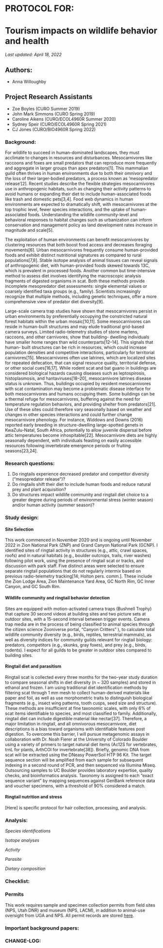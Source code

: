# PROTOCOL FOR: 
# Tourism impacts on wildlife behavior and health

_Last updated: April 18, 2022_

## Authors: 

* Anna Willoughby

## Project Research Assistants

* Zoe Boyles (CURO Summer 2019) 
* John Mark Simmons (CURO Spring 2019)
* Caroline Aikens (CURO/ECOL4960R Summer 2020)
* Sydney Speir (CURO/ECOL4960R Spring 2021)
* CJ Jones (CURO/BIO4960R Spring 2022)

### Background: 

For wildlife to succeed in human-dominated landscapes, they must acclimate to changes in resources and disturbances. Mesocarnivores like raccoons and foxes are small predators that can reproduce more frequently and aggregate in larger groups than apex predators[1]. This mammalian guild often thrives in human environments due to both their omnivory and the loss of their larger-bodied predators, a process known as ‘mesopredator release’[2]. Recent studies describe the flexible strategies mesocarnivores use in anthropogenic habitats, such as changing their activity patterns to avoid humans or expanding their diet to include human-associated foods like trash and domestic pets[3,4]. Food web dynamics in human environments are expected to dramatically shift, with mesocarnivores at the top trophic level, fewer species interactions, and the uptake of human-associated foods. Understanding the wildlife community-level and behavioral responses to habitat changes such as urbanization can inform conservation and management policy as land development rates increase in magnitude and scale[5].

The exploitation of human environments can benefit mesocarnivores by clustering resources that both boost food access and decreases foraging movements[6]. Urban mesocarnivores frequently consume human-provided foods and exhibit distinct nutritional signatures as compared to rural populations[7,8]. Stable isotope analysis of animal tissues can reveal signals of anthropogenic diet, with human-provided foods skewed towards 13C, which is prevalent in processed foods. Another common but time-intensive method to assess diet involves identifying the macroscopic analysis fragments of digested organisms in scat. Both these methods provide incomplete mesopredator diet assessments: single elemental values or coarsely identified taxa groups (e.g., family). Scientists increasingly recognize that multiple methods, including genetic techniques, offer a more comprehensive view of predator diet diversity[9].

Large-scale camera trap studies have shown that mesocarnivores persist in urban environments by preferentially occupying the constricted natural forest habitats within the urban mosaic[10,11]. Some mesocarnivores can reside in human-built structures and may elude traditional grid-based camera surveys. Limited radio-telemetry studies of stone martens, raccoons, and other carnivores, show that building- dwelling individuals have smaller home ranges than wild counterparts[12–14]. This signals that human- built structures can be rich in resources, which could increase population densities and competitive interactions, particularly for territorial carnivores[15]. Mesocarnivores often use latrines, which are localized sites for repeated defecation, that can signal resource quality, territorial defense, or other social cues[16,17]. While rodent scat and bat guano in buildings are considered biological hazards causing diseases such as leptospirosis, histoplasmosis, and hantaviruses[18–20], mesocarnivore latrines disease status is unknown. Thus, buildings occupied by resident mesocarnivores with scat contamination may become a problematic disease interface for both mesocarnivores and humans occupying them.
Some buildings can be a thermal refuge for mesocarnivores, buffering against the need for temperature regulation behaviors, and providing shelter from predators[21]. Use of these sites could therefore vary seasonally based on weather and changes in other species interactions and could further change mesocarnivore phenology. For instance, Widdows and Downs (2016) reported early breeding in structure-dwelling large-spotted genets in KwaZulu-Natal, South Africa, potentially to allow juvenile dispersal before attic temperatures become inhospitable[22]. Mesocarnivore diets are highly seasonally dependent, with individuals feasting on easily accessible resources following invertebrate emergence periods or fruiting seasons[23,24].

### Research questions:
 1) Do ringtails experience decreased predator and competitor diversity (“mesopredator release”)? 
 2) Do ringtails shift their diet to include human foods and reduce natural prey and plant acquisition? 
 3) Do structures impact wildlife community and ringtail diet choice to a greater degree during periods of environmental stress (winter season) and/or  human activity (summer season)?

### Study design: 
#### Site Selection 
This work commenced in November 2020 and is ongoing until November 2022 in Zion National Park (ZNP) and Grand Canyon National Park (GCNP). I identified sites of ringtail activity in structures (e.g., attic, crawl spaces, roofs) and in natural habitats (e.g., boulder outcrops, trails, river washes) following pilot work, using the presence of ringtail scat or tracks, and discussion with park staff. Five distinct areas were selected to ensure separate ringtail populations that do not regularly intermix based on previous radio-telemetry tracking[14; Holton pers. comm.]. These include the Zion Lodge Area, Zion Maintenance Yard Area, GC North Rim, GC Inner Canyon, and GC South Rim. 

#### Wildlife community and ringtail behavior detection
Sites are equipped with motion-activated camera traps (Bushnell Trophy) that capture 30 second videos at building sites and two picture sets at outdoor sites, with a 15-second interval between trigger events. Camera trap media are in the process of being classified to animal species through the citizen science Zooniverse portal, “Canyon Critters” ), to calculate total wildlife community diversity (e.g., birds, reptiles, terrestrial mammals), as well as diversity indices for community guilds relevant for ringtail biology: predators, competitors (e.g., skunks, gray foxes), and prey (e.g., birds, rodents). I expect for all guilds to be greater in outdoor sites compared to building sites. 

#### Ringtail diet and parasitism
Ringtail scat is collected every three months for the two-year study duration to compare seasonal shifts in diet diversity (n ~ 320 samples) and stored in ethanol and frozen. I am using traditional diet identification methods by filtering scat through 1 mm mesh to collect human-derived materials like paper and foil, as well as use morphometric traits to distinguish biological fragments (e.g., insect wing patterns, tooth cusps, seed size and structure). These methods are insufficient at fine taxonomic scales, with only 6% of scat items identifiable to species, and most classified to family. Additionally, ringtail diet can include digestible material like nectar[37]. Therefore, a major limitation in ringtail, and all omnivorous mesocarnivore, diet descriptions is a bias toward organisms with identifiable features post digestion. To overcome this barrier, I will pursue metagenomic assays in collaboration with Dr. Noah Fierer at the University of Colorado Boulder using a variety of primers to target natural diet items (Ac12S for vertebrates, trnL for plants, ArthCOI for invertebrate[38]). Briefly, genomic DNA from scat will be extracted using the DNeasy PowerSoil HTP 96 Kit. The target sequence section will be amplified from each sample for subsequent indexing in a second round of PCR, and then sequenced via Illumina Miseq. Outsourcing samples to UC Boulder provides laboratory expertise, quality checks, and bioinformatics analysis. Taxonomy is assigned to each “exact sequence variant” by mapping sequences against GenBank reference data and voucher specimens, with a threshold of 90% considered a match.

#### Ringtail nutrition and stress 
[Here] is specific protocol for hair collection, processing, and analysis.

### Analysis: 
*Species identifications*

*Isotope analyses*

*Activity*

*Parasite* 

*Dietary composition*

### Checklist: 

### Permits
This work requires sample and specimen collection permits from field sites (NPS, Utah DNR) and museum (NPS, LACM), in addition to animal-use oversight from UGA and NPS. All permit records are stored [here](https://docs.google.com/spreadsheets/d/1pRibmzCBBkdJKFlgX9BHZPBH5-2jjv_UKw48D10KQ38/edit?usp=sharing). 

### Important background papers: 

### CHANGE-LOG:

